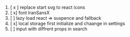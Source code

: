 1.  [ x ] replace start svg to react icons
2.  [ x] font IranSansX 
3.  [ ] lazy load react => suspence and fallback 
4.  [ x] local storage first initialize and chaange in settings
5.  [ ] input with diffrent props in search 